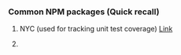 ### Common NPM packages (Quick recall)

1. NYC (used for tracking unit test coverage) <a href="https://github.com/istanbuljs/nyc" target="_blank">Link</a>

2. 